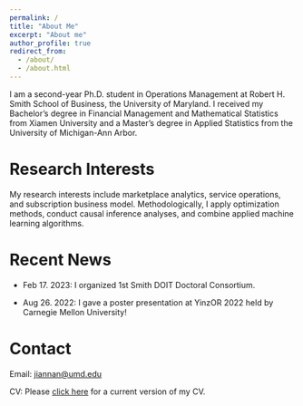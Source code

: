```yaml
---
permalink: /
title: "About Me"
excerpt: "About me"
author_profile: true
redirect_from: 
  - /about/
  - /about.html
---
```


I am a second-year Ph.D. student in Operations Management at Robert H. Smith School of Business, the University of Maryland. I received my Bachelor’s degree in Financial Management and Mathematical Statistics from Xiamen University and a Master’s degree in Applied Statistics from the University of Michigan-Ann Arbor. 

Research Interests
======
My research interests include marketplace analytics, service operations, and subscription business model. Methodologically, I apply optimization methods, conduct causal inference analyses, and combine applied machine learning algorithms.

Recent News
======
* Feb 17. 2023: I organized 1st Smith DOIT Doctoral Consortium.

* Aug 26. 2022: I gave a poster presentation at YinzOR 2022 held by Carnegie Mellon University!

Contact
======
Email: [jiannan@umd.edu](mailto:jiannan@umd.edu)

CV: Please [click here](https://www.dropbox.com/s/gddik22jtngze4a/Jiannan_CV_Apr%202023.pdf?dl=0) for a current version of my CV.
